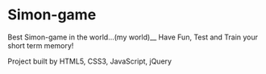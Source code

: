 **Simon-game**
==============

Best Simon-game in the world...(my world)__
Have Fun, Test and Train your short term memory!



Project built by HTML5, CSS3, JavaScript, jQuery
